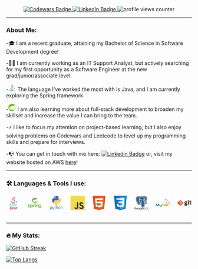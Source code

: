 <div align="center">
  <a href="https://www.codewars.com/users/s-meenaghan7">
    <img src="https://www.codewars.com/users/s-meenaghan7/badges/micro" alt="Codewars Badge" />
  </a>
  <a href="https://www.linkedin.com/in/seanmeenaghan/">
    <img src="https://img.shields.io/badge/LinkedIn-blue?style=for-the-badge&logo=linkedin&logoColor=white" alt="LinkedIn Badge"/>
  </a>
  <img src="https://komarev.com/ghpvc/?username=s-meenaghan7&style=plastic&color=blue" alt="profile views counter"/>
</div>

---

### About Me:
-🎓 I am a recent graduate, attaining my Bachelor of Science in Software Development degree!

-👨‍💻 I am currently working as an IT Support Analyst, but actively searching for my first opportunity as a Software Engineer at the new grad/junior/associate level.

-<img 
    src="https://github.com/devicons/devicon/blob/master/icons/java/java-original.svg" alt="Java" height="20" width="20"
  /> The language I've worked the most with is Java, and I am currently exploring the Spring framework.
  
-<img 
    src="https://github.com/devicons/devicon/blob/master/icons/spring/spring-original.svg" alt="Spring" height="20" width="20"
/> I am also learning more about full-stack development to broaden my skillset and increase the value I can bring to the team.

-⚡ I like to focus my attention on project-based learning, but I also enjoy solving problems on Codewars and Leetcode to level up my programming skills and prepare for interviews.

-📭 You can get in touch with me here: [![Linkedin Badge](https://img.shields.io/badge/-smeenaghan-blue?style=plastic&logo=Linkedin&logoColor=white)](https://www.linkedin.com/in/seanmeenaghan/) or, visit my website hosted on AWS <a href="https://www.seanmeenaghan.com/">here</a>!

---

### 🛠 Languages & Tools I use:
<div>
  <img src="https://github.com/devicons/devicon/blob/master/icons/java/java-original-wordmark.svg" alt="Java" height="40" width="40"/>&emsp;
  <img src="https://github.com/devicons/devicon/blob/master/icons/spring/spring-original-wordmark.svg" alt="Spring" height="40" width="40"/>&emsp;
  <img src="https://github.com/devicons/devicon/blob/master/icons/python/python-original-wordmark.svg" alt="Python" height="40" width="40"/>&emsp;
  <img src="https://github.com/devicons/devicon/blob/master/icons/javascript/javascript-original.svg" alt="Javascript" height="40" width="40"/>&emsp;
  <img src="https://github.com/devicons/devicon/blob/master/icons/html5/html5-original.svg" alt="HTML5" height="40" width="40"/>&emsp;
  <img src="https://github.com/devicons/devicon/blob/master/icons/css3/css3-original.svg" alt="CSS3" height="40" width="40"/>&emsp;
  <img src="https://github.com/devicons/devicon/blob/master/icons/postgresql/postgresql-original-wordmark.svg" alt="PostgreSQL" height="40" width="40"/>&emsp;
  <img src="https://github.com/devicons/devicon/blob/master/icons/mysql/mysql-original-wordmark.svg" alt="MySQL" height="40" width="40"/>&emsp;
  <img src="https://github.com/devicons/devicon/blob/master/icons/git/git-original-wordmark.svg" alt="Git" height="40" width="40"/>&emsp;
</div>

---

### 🔥 My Stats:

[![GitHub Streak](http://github-readme-streak-stats.herokuapp.com?user=s-meenaghan7&theme=dark&background=000000)](https://git.io/streak-stats)

[![Top Langs](https://github-readme-stats.vercel.app/api/top-langs/?username=s-meenaghan7&layout=compact&theme=vision-friendly-dark)](https://github.com/anuraghazra/github-readme-stats)
